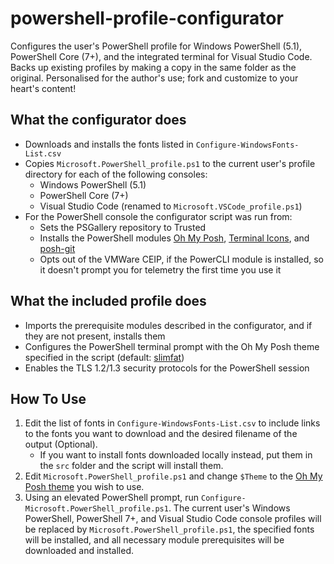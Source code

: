 # powershell-profile-configurator

Configures the user's PowerShell profile for Windows PowerShell (5.1), PowerShell Core (7+), and the integrated terminal for Visual Studio Code. Backs up existing profiles by making a copy in the same folder as the original. Personalised for the author's use; fork and customize to your heart's content!

## What the configurator does
* Downloads and installs the fonts listed in `Configure-WindowsFonts-List.csv`
* Copies `Microsoft.PowerShell_profile.ps1` to the current user's profile directory for each of the following consoles:
  * Windows PowerShell (5.1)
  * PowerShell Core (7+)
  * Visual Studio Code (renamed to `Microsoft.VSCode_profile.ps1`)
* For the PowerShell console the configurator script was run from:
  * Sets the PSGallery repository to Trusted
  * Installs the PowerShell modules [Oh My Posh](https://ohmyposh.dev), [Terminal Icons](https://github.com/devblackops/Terminal-Icons), and [posh-git](https://github.com/dahlbyk/posh-git)
  * Opts out of the VMWare CEIP, if the PowerCLI module is installed, so it doesn't prompt you for telemetry the first time you use it

## What the included profile does
* Imports the prerequisite modules described in the configurator, and if they are not present, installs them
* Configures the PowerShell terminal prompt with the Oh My Posh theme specified in the script (default: [slimfat](https://ohmyposh.dev/docs/themes#slimfat))
* Enables the TLS 1.2/1.3 security protocols for the PowerShell session

## How To Use
1. Edit the list of fonts in `Configure-WindowsFonts-List.csv` to include links to the fonts you want to download and the desired filename of the output (Optional).
    * If you want to install fonts downloaded locally instead, put them in the `src` folder and the script will install them.
2. Edit `Microsoft.PowerShell_profile.ps1` and change `$Theme` to the [Oh My Posh theme](https://ohmyposh.dev/docs/themes) you wish to use.
3. Using an elevated PowerShell prompt, run `Configure-Microsoft.PowerShell_profile.ps1`. The current user's Windows PowerShell, PowerShell 7+, and Visual Studio Code console profiles will be replaced by `Microsoft.PowerShell_profile.ps1`, the specified fonts will be installed, and all necessary module prerequisites will be downloaded and installed.
